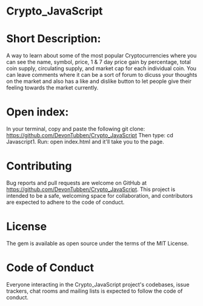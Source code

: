 # Crypto_JavaScript
# Short Description:
A way to learn about some of the most popular Cryptocurrencies where you can see the name, symbol, price, 1 & 7 day price gain by percentage, total coin supply, circulating supply, and market cap for each individual coin. You can leave comments where it can be a sort of forum to dicuss your thoughts on the market and also has a like and dislike button to let people give their feeling towards the market currently. 

# Open index:
In your terminal, copy and paste the following git clone: https://github.com/DevonTubben/Crypto_JavaScript Then type: cd Javascript1. Run: open index.html and it'll take you to the page.

# Contributing
Bug reports and pull requests are welcome on GitHub at https://github.com/DevonTubben/Crypto_JavaScript. This project is intended to be a safe, welcoming space for collaboration, and contributors are expected to adhere to the code of conduct.

# License
The gem is available as open source under the terms of the MIT License.

# Code of Conduct
Everyone interacting in the Crypto_JavaScript project's codebases, issue trackers, chat rooms and mailing lists is expected to follow the code of conduct.